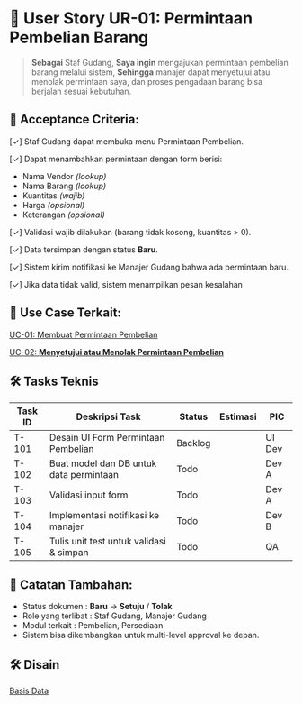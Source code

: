 # :pizza: User Story UR-01: Permintaan Pembelian Barang
> **Sebagai** 	Staf Gudang, **Saya ingin** mengajukan permintaan pembelian barang melalui sistem, **Sehingga** manajer dapat menyetujui atau menolak permintaan saya, dan proses pengadaan barang bisa berjalan sesuai kebutuhan.
> 

## 🎯 Acceptance Criteria:

[✓] Staf Gudang dapat membuka menu Permintaan Pembelian.

[✓] Dapat menambahkan permintaan dengan form berisi:

- Nama Vendor *(lookup)*
- Nama Barang *(lookup)*
- Kuantitas *(wajib)*
- Harga *(opsional)*
- Keterangan *(opsional)*

[✓] Validasi wajib dilakukan (barang tidak kosong, kuantitas > 0).

[✓] Data tersimpan dengan status **Baru**.

[✓] Sistem kirim notifikasi ke Manajer Gudang bahwa ada permintaan baru.

[✓] Jika data tidak valid, sistem menampilkan pesan kesalahan

## **📘 	Use Case Terkait:**

[UC-01: Membuat Permintaan Pembelian](https://www.notion.so/UC-01-Membuat-Permintaan-Pembelian-1c33722a8ea5804e9610e794906a2546?pvs=21)

[UC-02: **Menyetujui atau Menolak Permintaan Pembelian**](https://www.notion.so/UC-02-Menyetujui-atau-Menolak-Permintaan-Pembelian-1c33722a8ea5806b98fdf53bade2b5f2?pvs=21)

## **🛠️ Tasks Teknis**

| **Task ID** | **Deskripsi Task** | **Status** | **Estimasi** | **PIC** |
| --- | --- | --- | --- | --- |
| T-101 | Desain UI Form Permintaan Pembelian | Backlog |  | UI Dev |
| T-102 | Buat model dan DB untuk data permintaan | Todo |  | Dev A |
| T-103 | Validasi input form | Todo |  | Dev A |
| T-104 | Implementasi notifikasi ke manajer | Todo |  | Dev B |
| T-105 | Tulis unit test untuk validasi & simpan | Todo |  | QA |

## **🔗 Catatan Tambahan:**

- Status dokumen	: **Baru** → **Setuju** / **Tolak**
- Role yang terlibat	: Staf Gudang, Manajer Gudang
- Modul terkait	: Pembelian, Persediaan
- Sistem bisa dikembangkan untuk multi-level approval ke depan.

## **🛠️ Disain**

[Basis Data](https://www.notion.so/Basis-Data-1c33722a8ea5802f8b54c566b17ed610?pvs=21)